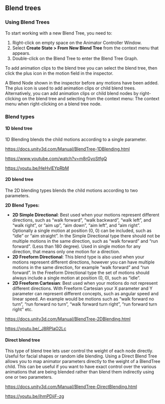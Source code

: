## Blend trees

### Using Blend Trees
To start working with a new Blend Tree, you need to:

1. Right-click on empty space on the Animator Controller Window.
2. Select **Create State > From New Blend Tree** from the context menu that appears.
3. Double-click on the Blend Tree to enter the Blend Tree Graph.

To add animation clips to the blend tree you can select the blend tree, then click the plus icon in the motion field in the inspector.

A Blend Node shown in the inspector before any motions have been added. The plus icon is used to add animation clips or child blend trees.
Alternatively, you can add animation clips or child blend nodes by right-clicking on the blend tree and selecting from the context menu:
The context menu when right-clicking on a blend tree node.

### Blend types

#### 1D blend tree
1D Blending blends the child motions according to a single parameter.

https://docs.unity3d.com/Manual/BlendTree-1DBlending.html

https://www.youtube.com/watch?v=m8rGyoStfgQ

https://youtu.be/HeHvlEYpRbM


#### 2D blend tree
The 2D blending types blends the child motions according to two parameters.

**2D Blend Types:**
- **2D Simple Directional**: Best used when your motions represent different directions, such as “walk forward”, “walk backward”, “walk left”, and “walk right”, or “aim up”, “aim down”, “aim left”, and “aim right”. Optionally a single motion at position (0, 0) can be included, such as “idle” or “aim straight”. In the Simple Directional type there should not be multiple motions in the same direction, such as “walk forward” and “run forward”. (Less than 180 degree). Used in single motion for any direction, that means only one motion for a direction.
- **2D Freeform Directional**: This blend type is also used when your motions represent different directions, however you can have multiple motions in the same direction, for example “walk forward” and “run forward”. In the Freeform Directional type the set of motions should always include a single motion at position (0, 0), such as “idle”.
- **2D Freeform Cartesian**: Best used when your motions do not represent different directions. With Freeform Cartesian your X parameter and Y parameter can represent different concepts, such as angular speed and linear speed. An example would be motions such as “walk forward no turn”, “run forward no turn”, “walk forward turn right”, “run forward turn right” etc.

https://docs.unity3d.com/Manual/BlendTree-2DBlending.html

https://youtu.be/_J8RPIaO2Lc

#### Direct blend tree
This type of blend tree lets user control the weight of each node directly. Useful for facial shapes or random idle blending.
Using a Direct Blend Tree allows you to map animator parameters directly to the weight of a BlendTree child. This can be useful if you want to have exact control over the various animations that are being blended rather than blend them indirectly using one or two parameters.

https://docs.unity3d.com/Manual/BlendTree-DirectBlending.html

https://youtu.be/ihmPDjiF-zg


